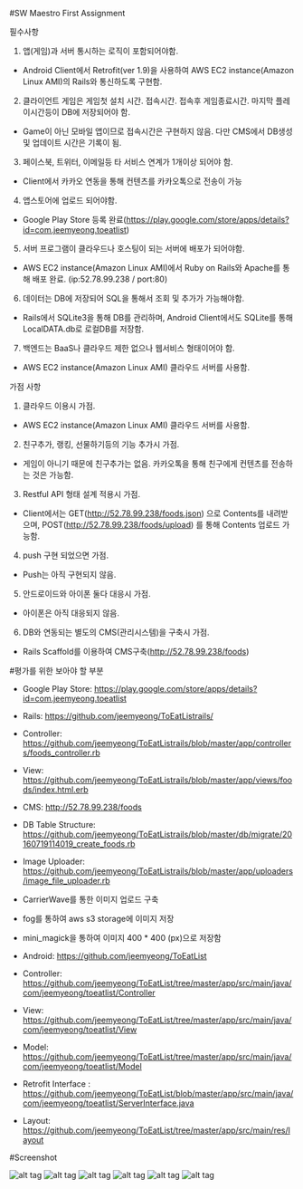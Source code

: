 #SW Maestro First Assignment

필수사항

1. 앱(게임)과 서버 통시하는 로직이 포함되어야함.
  * Android Client에서 Retrofit(ver 1.9)을 사용하여 AWS EC2 instance(Amazon Linux AMI)의 Rails와 통신하도록 구현함.

2. 클라이언트 게임은 게임첫 설치 시간. 접속시간. 접속후 게임종료시간. 마지막 플레이시간등이 DB에 저장되어야 함.
  * Game이 아닌 모바일 앱이므로 접속시간은 구현하지 않음. 다만 CMS에서 DB생성 및 업데이트 시간은 기록이 됨.

3. 페이스북, 트위터, 이메일등 타 서비스 연계가 1개이상 되어야 함.
  * Client에서 카카오 연동을 통해 컨텐츠를 카카오톡으로 전송이 가능

4. 앱스토어에 업로드 되어야함.
  * Google Play Store 등록 완료(https://play.google.com/store/apps/details?id=com.jeemyeong.toeatlist)

5. 서버 프로그램이 클라우드나 호스팅이 되는 서버에 배포가 되어야함.
  * AWS EC2 instance(Amazon Linux AMI)에서 Ruby on Rails와 Apache를 통해 배포 완료.
  (ip:52.78.99.238 / port:80)

6. 데이터는 DB에 저장되어 SQL을 통해서 조회 및 추가가 가능해야함.
  * Rails에서 SQLite3을 통해 DB를 관리하며, Android Client에서도 SQLite를 통해 LocalDATA.db로 로컬DB를 저장함.

7. 백엔드는 BaaS나 클라우드 제한 없으나 웹서비스 형태이어야 함.
  * AWS EC2 instance(Amazon Linux AMI) 클라우드 서버를 사용함.


가점 사항

1. 클라우드 이용시 가점.
  * AWS EC2 instance(Amazon Linux AMI) 클라우드 서버를 사용함.

2. 친구추가, 랭킹, 선물하기등의 기능 추가시 가점.
  * 게임이 아니기 때문에 친구추가는 없음. 카카오톡을 통해 친구에게 컨텐츠를 전송하는 것은 가능함.

3. Restful API 형태 설계 적용시 가점.
  * Client에서는 GET(http://52.78.99.238/foods.json) 으로 Contents를 내려받으며, POST(http://52.78.99.238/foods/upload) 를 통해 Contents 업로드 가능함.

4. push 구현 되었으면 가점.
  * Push는 아직 구현되지 않음.

5. 안드로이드와 아이폰 둘다 대응시 가점.
  * 아이폰은 아직 대응되지 않음.

6. DB와 연동되는 별도의 CMS(관리시스템)을 구축시 가점.
  * Rails Scaffold를 이용하여 CMS구축(http://52.78.99.238/foods)


#평가를 위한 보아야 할 부분
* Google Play Store: https://play.google.com/store/apps/details?id=com.jeemyeong.toeatlist

* Rails: https://github.com/jeemyeong/ToEatListrails/

 * Controller: https://github.com/jeemyeong/ToEatListrails/blob/master/app/controllers/foods_controller.rb
 
 * View: https://github.com/jeemyeong/ToEatListrails/blob/master/app/views/foods/index.html.erb

 * CMS: http://52.78.99.238/foods
     
 * DB Table Structure: https://github.com/jeemyeong/ToEatListrails/blob/master/db/migrate/20160719114019_create_foods.rb
 
 * Image Uploader: https://github.com/jeemyeong/ToEatListrails/blob/master/app/uploaders/image_file_uploader.rb
  * CarrierWave를 통한 이미지 업로드 구축
  * fog를 통하여 aws s3 storage에 이미지 저장
  * mini_magick을 통하여 이미지 400 * 400 (px)으로 저장함
 
* Android: https://github.com/jeemyeong/ToEatList

 * Controller: https://github.com/jeemyeong/ToEatList/tree/master/app/src/main/java/com/jeemyeong/toeatlist/Controller

 * View: https://github.com/jeemyeong/ToEatList/tree/master/app/src/main/java/com/jeemyeong/toeatlist/View
 
 * Model: https://github.com/jeemyeong/ToEatList/tree/master/app/src/main/java/com/jeemyeong/toeatlist/Model

 * Retrofit Interface : https://github.com/jeemyeong/ToEatList/blob/master/app/src/main/java/com/jeemyeong/toeatlist/ServerInterface.java 
 
 * Layout: https://github.com/jeemyeong/ToEatList/tree/master/app/src/main/res/layout

#Screenshot

![alt tag](https://lh3.googleusercontent.com/cRzgwrwZCGQDaoVlLxMizVslrNZ63_iRH5twpPwArnI6ZDL3W4nrrU13DbF2enJm9xE=h900-rw)
![alt tag](https://lh3.googleusercontent.com/ES2j1-umDJcQENpSXmFPVf_DwWw9VwZxJLEA96gGF_Rova79PC5nIcT5sPt2W6GTn8Y=h900-rw)
![alt tag](https://lh3.googleusercontent.com/M1c73X2Q6Hgt4kiQUDooQa4zejme8wQi94wSfPJgVG83MlP5XKCZwF7Nmcs3nrp3Du8d=h900-rw)
![alt tag](https://lh3.googleusercontent.com/PwPhHM0vd0xahS_YK-qRPr7oxPXHczvK7S6c6d8LyjcqPWx9E0tviQtW2zvMoUXWUA=h900-rw)
![alt tag](https://lh3.googleusercontent.com/NUtzJ6EavJJbPAgdHfLjaTnSdcXRufga8TGTgdX2VWw6uIny0_n4EwDzqcHLbJq6bnkW=h900-rw)
![alt tag](https://lh3.googleusercontent.com/b35mNn2b8sXwKhnxOrGr9sDHGIJWyubQKFzhx1cLgkDOckc3AhPkWt745qVY6Nw8_g=h900-rw)
